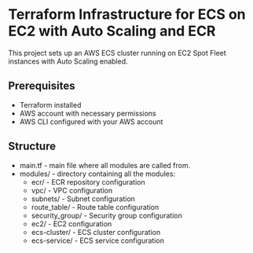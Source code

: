# Terraform Infrastructure for ECS on EC2 with Auto Scaling and ECR

This project sets up an AWS ECS cluster running on EC2 Spot Fleet instances with Auto Scaling enabled.

## Prerequisites

- Terraform installed
- AWS account with necessary permissions
- AWS CLI configured with your AWS account

## Structure

- main.tf - main file where all modules are called from.
- modules/ - directory containing all the modules:
  - ecr/ - ECR repository configuration
  - vpc/ - VPC configuration
  - subnets/ - Subnet configuration
  - route_table/ - Route table configuration
  - security_group/ - Security group configuration
  - ec2/ - EC2 configuration
  - ecs-cluster/ - ECS cluster configuration
  - ecs-service/ - ECS service configuration